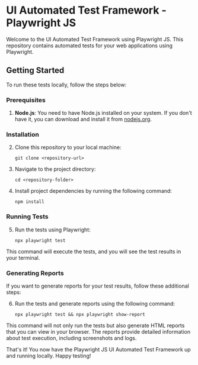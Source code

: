 # UI Automated Test Framework - Playwright JS

Welcome to the UI Automated Test Framework using Playwright JS. This repository contains automated tests for your web applications using Playwright.

## Getting Started

To run these tests locally, follow the steps below:

### Prerequisites

1. **Node.js**: You need to have Node.js installed on your system. If you don't have it, you can download and install it from [nodejs.org](https://nodejs.org/en).

### Installation

2. Clone this repository to your local machine:

   ```shell
   git clone <repository-url>
   ```

3. Navigate to the project directory:

   ```shell
   cd <repository-folder>
   ```

4. Install project dependencies by running the following command:

   ```shell
   npm install
   ```

### Running Tests

5. Run the tests using Playwright:

   ```shell
   npx playwright test
   ```

This command will execute the tests, and you will see the test results in your terminal.

### Generating Reports

If you want to generate reports for your test results, follow these additional steps:

6. Run the tests and generate reports using the following command:

   ```shell
   npx playwright test && npx playwright show-report
   ```

This command will not only run the tests but also generate HTML reports that you can view in your browser. The reports provide detailed information about test execution, including screenshots and logs.

That's it! You now have the Playwright JS UI Automated Test Framework up and running locally. Happy testing!